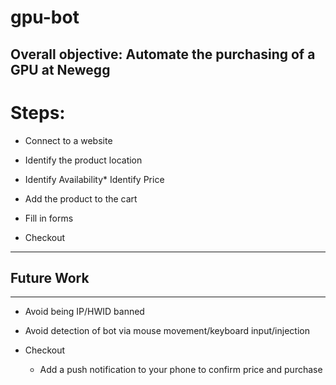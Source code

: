 # gpu-bot

## Overall objective: Automate the purchasing of a GPU at Newegg

# Steps:

* Connect to a website
* Identify the product location
* Identify Availability* 
Identify Price

* Add the product to the cart
* Fill in forms
* Checkout


--------
## Future Work
--------
* Avoid being IP/HWID banned
* Avoid detection of bot via mouse movement/keyboard input/injection

* Checkout
    * Add a push notification to your phone to confirm price and purchase

